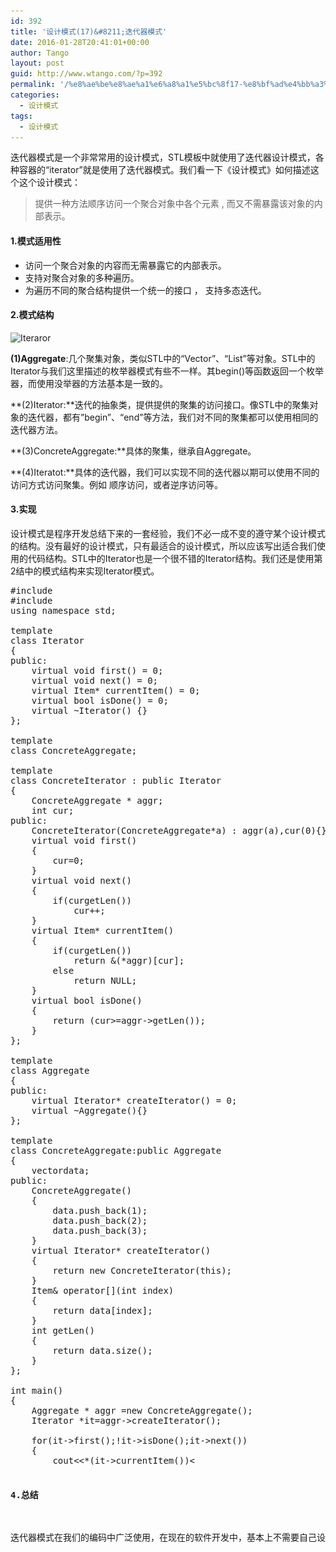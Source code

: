 ```yaml
---
id: 392
title: '设计模式(17)&#8211;迭代器模式'
date: 2016-01-28T20:41:01+00:00
author: Tango
layout: post
guid: http://www.wtango.com/?p=392
permalink: '/%e8%ae%be%e8%ae%a1%e6%a8%a1%e5%bc%8f17-%e8%bf%ad%e4%bb%a3%e5%99%a8%e6%a8%a1%e5%bc%8f/'
categories:
  - 设计模式
tags:
  - 设计模式
---
```

迭代器模式是一个非常常用的设计模式，STL模板中就使用了迭代器设计模式，各种容器的“iterator”就是使用了迭代器模式。我们看一下《设计模式》如何描述这个这个设计模式：

> 提供一种方法顺序访问一个聚合对象中各个元素 , 而又不需暴露该对象的内部表示。

<!--more-->

#### 1.模式适用性

  * 访问一个聚合对象的内容而无需暴露它的内部表示。
  * 支持对聚合对象的多种遍历。
  * 为遍历不同的聚合结构提供一个统一的接口 ， 支持多态迭代。

#### 2.模式结构

<img class="aligncenter size-full wp-image-394" src="../wp-content/uploads/2016/01/Iteraror.png" alt="Iteraror" width="749" height="497" srcset="../wp-content/uploads/2016/01/Iteraror.png 749w, ../wp-content/uploads/2016/01/Iteraror-300x199.png 300w" sizes="(max-width: 749px) 100vw, 749px" />

**(1)Aggregate**:几个聚集对象，类似STL中的“Vector”、“List”等对象。STL中的Iterator与我们这里描述的枚举器模式有些不一样。其begin()等函数返回一个枚举器，而使用没举器的方法基本是一致的。

**(2)Iterator:**迭代的抽象类，提供提供的聚集的访问接口。像STL中的聚集对象的迭代器，都有&#8221;begin&#8221;、“end”等方法，我们对不同的聚集都可以使用相同的迭代器方法。

**(3)ConcreteAggregate:**具体的聚集，继承自Aggregate。

**(4)Iteratot:**具体的迭代器，我们可以实现不同的迭代器以期可以使用不同的访问方式访问聚集。例如 顺序访问，或者逆序访问等。

#### 3.实现

设计模式是程序开发总结下来的一套经验，我们不必一成不变的遵守某个设计模式的结构。没有最好的设计模式，只有最适合的设计模式，所以应该写出适合我们使用的代码结构。STL中的Iterator也是一个很不错的Iterator结构。我们还是使用第2结中的模式结构来实现Iterator模式。

<pre class="brush: cpp; title: ; notranslate" title="">#include <iostream>
#include <vector>
using namespace std;

template<class Item>
class Iterator
{
public:
	virtual void first() = 0;
	virtual void next() = 0;
	virtual Item* currentItem() = 0;
	virtual bool isDone() = 0;
	virtual ~Iterator() {}
};

template<class Item>
class ConcreteAggregate;

template<class Item>
class ConcreteIterator : public Iterator <Item>
{
	ConcreteAggregate<Item> * aggr;
	int cur;
public:
	ConcreteIterator(ConcreteAggregate<Item>*a) : aggr(a),cur(0){}
	virtual void first()
	{
		cur=0;
	}
	virtual void next()
	{
		if(cur<aggr->getLen())
			cur++;
	}
	virtual Item* currentItem()
	{
		if(cur<aggr->getLen())
			return &(*aggr)[cur];
		else
			return NULL;
	}
	virtual bool isDone()
	{
		return (cur>=aggr->getLen());
	}
};

template<class Item>
class Aggregate
{
public:
	virtual Iterator<Item>* createIterator() = 0;
	virtual ~Aggregate(){}
};

template<class Item>
class ConcreteAggregate:public Aggregate<Item>
{
	vector<Item >data;
public:
	ConcreteAggregate()
	{
		data.push_back(1);
		data.push_back(2);
		data.push_back(3);
	}
	virtual Iterator<Item>* createIterator()
	{
		return new ConcreteIterator<Item>(this);
	}
	Item& operator[](int index)
	{
		return data[index];
	}
	int getLen()
	{
		return data.size();
	}
};

int main()
{
	Aggregate<int> * aggr =new ConcreteAggregate<int>();
	Iterator<int> *it=aggr->createIterator();

	for(it->first();!it->isDone();it->next())
	{
		cout<<*(it->currentItem())<<endl;
	}
	delete it;
	delete aggr;
	return 0;
}

</pre>

#### 4.总结

迭代器模式在我们的编码中广泛使用，在现在的软件开发中，基本上不需要自己设计迭代器模式结构，不论是STL还是java或者.NET都已经为我们实现了相关的迭代器模式。通过学习迭代器模式，我们可以看出一个设计模式的多种结构，都可以实现相同的目的，所以在我们自己做软件开发的时候，不是生搬硬套一个设计模式使用，我们应为了应用而设计，不是为了设计而应用。就像张三丰交教张无忌太极拳，教完了问“你学会了多少？”张无忌回答“我已经忘得差不多了”。设计模式学的是程序设计的思想方法，而不是代码结构。